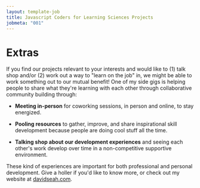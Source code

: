 ```yaml
---
layout: template-job
title: Javascript Coders for Learning Sciences Projects
jobmeta: "001"
---
```

# Extras

If you find our projects relevant to your interests and would like to (1) talk shop and/or (2) work out a way to "learn on the job" in, we might be able to work something out to our mutual benefit! One of my side gigs is helping people to share what they're learning with each other through collaborative community building through:

* **Meeting in-person** for coworking sessions, in person and online, to stay energized.

* **Pooling resources** to gather, improve, and share inspirational skill development because people are doing cool stuff all the time.

* **Talking shop about our development experiences** and seeing each other's work develop over time in a non-competitive supportive environment. 

These kind of experiences are important for both professional and personal development. Give a holler if you'd like to know more, or check out my website at [davidseah.com](https://davidseah.com).

